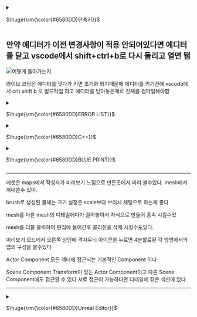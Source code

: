 <details>
<summary><p>$\huge{\rm{\color{#6580DD}단축키}}$</p> </summary>
ctrl + alt + f11 라이브코드 컴파일 단축키  
F11(몰입모드) -> 삼선 -> 캡쳐
가끔은 껏다키면 해결 되는게 있다...  
Shift + 1~4 모드선택 단축키  
우클릭 + c 확대 +z 축소  
</details>
  
## 만약 에디터가 이전 변경사항이 적용 안되어있다면 에디터를 닫고 vscode에서 shift+ctrl+b로 다시 돌리고 열면 됌  

![어떻게 돌아가는지](https://github.com/REWELLGOM/Learn-Unreal/assets/129605750/b9c39707-07d6-4cf7-81dd-da71b37da42b)  

라이브 코딩은 에디터를 껏다가 키면 초기화 되기때문에 에디터를 키기전에 vscode에서 crlt shift b 로 빌드작업 하고 에디터를 닫아놓은체로 전체를 컴파일해야함  

<details>
<summary><p>$\huge{\rm{\color{#6580DD}ERROR LIST}}$</p> </summary>


### 1.캐릭터가 움직이지를 않음 
해결: 게임 모드 설정과 껏다 켰다를 하니 해결됨
### 2.게임 시작시 프리징  
이유: tick코드안에 바로 반복문써서 과부하걸린거임
### 3.github desktop "the remote disconnected. check your internet connection and try again." 
이유: 한번에 푸시하는 양이 많아서 그럼  
### 4.포인터에 null값이 들어갔다
![image](https://github.com/REWELLGOM/Learn-Unreal/assets/129605750/7689ee0d-be27-42f2-b502-ab894364a9c1)
### 5. PIE: Error: Blueprint Runtime Error: "Accessed None trying to read property Grabber". Node:  Release Graph:  EventGraph Function:  Execute Ubergraph BP First Person Character Blueprint:  BP_FirstPersonCharacter  
이유: Grabber'라는 속성에 접근하려 했으나 그 객체가 존재하지 않을 때 발생 
해결: 삭제하고다시 추가해주니 해결되었다. 
</details>


<details>
<summary><p>$\huge{\rm{\color{#6580DD}C++}}$</p></p> </summary>

### FCollisionShape Sphere = FCollisionShape::MakeSphere(GrabRadius);
FHitResult HitResult;

### UPROPERTY
변수위에 UPROPERTY()를 작성  
EditAnywhere을 괄호안에 넣으면 어디서든 에디터에서 값을 변경할 수 있다는것  
헤더파일에 작성했던 그 변수들이 객체의 디테일에 담겨서 나옴  

### UFUNCTION
함수위에 UFUNCTION()은 함수를 보이게하는 것
BlueprintCallable 블루프린트에서 엑세스 할 수 있게 해줌
이때 에디터와 라이브 코드를 끄고 vscode에서 별도로 빌드를 돌린후 파일에 들어가서 켜야함  

### TYPE
int32는 32비트인 정수를 나타낸것이다
FVector는  벡터를 선언할때
FString은 문자열을 선언할때

<details>
<summary><p>$\huge{\rm{\color{#6580DD}ABOUT FUNCTION}}$</p></p> </summary>

## GetSafeNormal()
주어진 벡터를 그 크기로 나누어 단위 벡터를 생성

## GetOwner()
오너 포인터를 가져와주는 함수
해당 Component를 소유한 Actor의 주소를 저장할때 사용함
Component를 통해 Actor에게 사운드를 부여하거나 Actor의 위치를 파악하거나 설정하는 등의 작업을 수행하려면 포인터를 액터에 전달해야 함

## FVector::Distance(a,b)
a와 b 사이의 거리를 구해준

## Tick()
매프레임마다 안에 있는 코드들을 호출해줌  
올바르게 반복문을 만들었어도 tick함수 내에서 만든거라면 프리징 현상이 일어날 수 있으니 사용할때 극.구.조.심  
매프레임 log를 찍는것은 오류가 안남  

<details>
<summary>Trace </summary>

### 라인트레이스 
섬세하게 탐지할때 주로 사용
선으로 탐지  
FPS게임이나 오브젝트를 잡을때  

### 셰이프 트레이스(지오메트리 트레이)  
도형으로 탐지  

### 트레이스 채널
트레이스에 반응할 수 있는 목록만 생성하고 나머지는 무시

### 비지빌리티 트레이스 채널
눈에 보이는 모든 오브젝트

### 카메라 트레이스 채널
이 오브젝트를 투시하도록 허용할지

</details>

### Extra
일반적으로 포인터가 있는 경우 화살표 연산자(->)  
FString FVector와 같은 구조체가 있는 경우 점 연산자(.) 사용  

</details>

### HitResult
HitResult.Location 객체 중심으로의 1미터 반경의 구체를 건듦  
HitResult.ImpactLocation 객체의 표면을 건듦

### UPROPERTY
UPROPERTY(EditAnywhere)은 어디서든 볼수있고 편집할수이다는 것
UPROPERTY(VisibleAnywhere)은 어디서나 볼수만 있다는 

### DebugDraw
DrawDebugLine(GetWorld(), Start, End, FColor::Red);
시작점,끝점,색깔  
DrawDebugSphere(GetWorld(), End, 10, 10, FColor::Blue,true, 5);
구체의 중심, 반경, 조각갯수, 색깔, 지속방식(true = 한번만 호출, 지속시간 무), 지속시

### const(안정성 증가)
값이 변하지 않는것에 사용함
사용가능 여부는 마우스를 가져다두고 뜨는 창을보고 알수도 있다. 

### 로그
로그를 찍을때 string은 *를 붙어야지 사용 가능하다
display warning Error로 색깔을 다르게하여 경고와 에러를 잘보이게 할수있음
ex) UE_LOG(LogTemp, Display, TEXT("Here's My String: %s  %f"),*MyString, MoveDistance);

### 컴포넌트에 접근
UPhysicsHandleComponent* PhysicsHandle = GetOwner() -> FindComponentByClass<UPhysicsHandleComponent>();
컴포넌트에서 physicshandle컴포넌트에 접근하게하는 코드

### 데이터 테이블 
csv 혹은 엑셀로 작성한 파일을 작성해서 언리얼에 연결해야함  
초기 값을 세팅하는데 도움을 주는 역할을 해줌(캐릭 생성, 퀘스트 내용, 적 사전 등등)  
게임중에 값을 바꾸고자 한다면 별도록 로직을 만들어야함  
```cpp
UDataTable* MyDataTable; // 데이터 테이블 할당 받은 변수
FItemData* ItemData = MyDataTable->FindRow<FItemData>(FName("Item001"), TEXT("LookupItemData"));
if (ItemData)
{
    FString ItemName = ItemData->ItemName;
    float Price = ItemData->Price;
}
```

</details>

<details>
<summary><p>$\huge{\rm{\color{#6580DD}BLUE PRINT}}$</p></p> </summary>

BP는 블루프린트 클래스라는 뜻  
발사체를 주로 ProjectTile이라고 부름  
맵마다 각자의 블루 프린트가 있음  

## In BluePrintEditor
1. create reference는 그 물체의 주소를 저장하는거임
2. 파란색 핀은 실행 핀(excution pin)임
3. space bar를 검색하면 space bar입력노드가 생김 add impulse와 연결하면 space bar누를 시에 어느 방향으로 이동할지 정할수있음(질량*100부터 약간의 효과가 보임)
4. add impulse에 있는 vel change는 체크하면 질량을 무시하고 속력을 정할 수 있게해줌
5. impulse에 직접 연결하면 기본단위가 cm이기에 1cm임
6. muliply를 통해서 값을 조절한 후에 impulse에 연결하면 된다
7. get변수를 만들고 subtract로 원하는 만큼 값을 빼고 다시 set변수로 값을 계속 변화 시키고 저장할 수 있다.

### SideEffect(함수가 실행되고 식별 가능한 효과가 생기는거)
EX) print string, add, impulse set 같은거

### 순수함수(SideEffect가 없는)
디테일에서 퓨어를 눌러 함수를 순수함수(SideEffect가 없는)로 바꿀수 있다. (간단한 코드에서 사용) 
EX) 실행핀이 없는 Get, Get Actor Forward Vector, Multiply,Minus,Greater수학함수 같은 것들

암묵적으로 모든 멤버 함수는 현재 타겟이나 현재 인스턴스라는 파라미터를 가지고 있다  
Project Tile 자체에서 만든 함수를 map의 BluePrint에서 실행 핀을 통하여 연결할 수 있다. (멤버 함수의 개념)  
트랜스폼의 자물쇠를 누르면 값을 다같이 바꾸는걸로 설정할 수 있다.  

플레이어 물리충돌을 처리하기위해 charactor movmnet로부터 두개의 moveupdatecomponent로 충돌 처리 그리고 캐릭터의 회전을 위해 get actor rotation을 만듦  


</details>


------------------------------------------------------------------

에셋은 maps에서 작성자가 미리보기 느낌으로 만든곳에서 미리 볼수있다.
mesh에서 꺼내쓸수 있따.

brush로 생성된 물체는 크기 설정은 scale보다 브러시 세팅으로 하는게 좋다

mesh를 다른 mesh의 디테일에다가 끌어놓아서 자식으로 만들어 종속 시킬수있

mesh를 더블 클릭하여 편집에 들어간후 콜리전을 삭제 시킬수도있다.

미리보기 모드에서 오른쪽 상단에 격자무늬 아이콘을 누르면 4분할로된 각 방명에서의 맵의 구성을 볼수있다

Actor Component
모든 액터에 접근되는 기본적인 Component 이다

Scene Component
Transform이 있는 Actor Component이고 다른 Scene Component에도 접근할 수 있다
서로 접근이 가능하다면 디테일에 같은 섹션에 있다.

------------------------------------------------------------------------

<details>
<summary><p>$\huge{\rm{\color{#6580DD}Unreal Editor}}$</p></p> </summary>

<details>
<summary><p>$\huge{LandScpae Mode}$</p> </summary>

## Number of Components
땅 크기 조절  

## Pint
레이어의 +표시 눌러서 weightlender로 서로 겹칠때 혼합되게 할지 Non weightblender로 그위에 그냥 쌓이게 할지 정할수 있음  

<details>
<summary><p>$\huge{Light}$</p> </summary>

## static
게임에서 빛에 관련된걸 바꿀수 없게함(성능향상에 도움)  

## Stationay
빛의 색과 강도 조절가능  
위치와 회전은 불가능  

## Movable
움직이는 태양과 그림자 나타낼  

### pointlight 
그냥 한점에서 빛이 밖으로 나감 광원이 하나라는게 핵심  

### SpotLight
빛의 방향이 하나임 특정 영역이나 객체를 비출때 용이  

### RectLight
빛이 한면 전체에서 나옴 넓은곳을 비출때 용이  

### Directional Light 
태양을 추가한다고 생각하면 편함  
skysphere안의 detail에 들어가서 서로 연결해주면 각도에 다른 하늘 변화를 만들수있음   
ctrl + L로 태양위치 시각적으로 더 잘보이게 바꿀수있음  

### SkyLight
레벨에서 멀리 떨어진 빛을 캡쳐해서 씬에 적용 우리 레벨 전체를 감싸는 구를 추가한다고 생각하면 됌 하늘같은 거    
이때 사용할 메시를 찾을려면 (콘텐츠 드로어 -> show engine content -> engine파일 -> sky)  
씬 recapture라는 속성에 recapture를 누르면 씬의 조명이 업데이트됨  

Tempeture로 태양의 색깔을 바꿀 수 있음  

### Sky Atmosphere
지구 같은 대기 생성
다른 광원을 하나 더 만들수 있음(달 또는 두 번째 태양 생성)

조명BP를 사용할때 그 객체의 light에 들어가서 값을 설정할 수 있다.
intensity는 밝기 조절
attenuation 반경 설정(설정해서 성능에 도움을 줄수있음)


</details>

<details>
<summary><p>$\huge{Meterial}$</p> </summary>

## 설정
Fully rough는 무광으로 설정하게 하는거  
Layers를 추가해서 Layer Blend노드에 이름을 달아 줄수 있다.  

### Layers의 Blender Type
Weight Blender 이 meterial layer를 다른 meterial레이어와 블렌딩할 수 있게함   

## Extra
meterial뒤에 있는 inst 진짜 메테리얼이 아니라는 뜻임  
우클릭 -> 부모찾기 -> master이라는 이름이 붙은 메테리얼이 나옴 이게 진짜 머티리얼을 만드는거  

detail의 mobility에 
static으로 게임 시작전에 미리 조명 설정과 같은 작업을 마칠수있다
Stationary로 객체를움직일 수는 없지만 밝기 같은 건 바꿀수 있다. 
Movealbe로 모든 걸 변경할수있게 할수있다.




### 루멘은 Moveable로 가장 잘 돌아간다

바닥이 있지만 떨어질때는 객체의 에디터를 켜서 왼쪽위 콜리전에서 시각화를 작동시키고 디테일에서 collison에서 z축 설정해준다 -10정도





## Udemy Edition
Inheritance(상속)
하위 클래스가 상위 클래스의 모든 기능을 자동적으로 물려받는 것
![예시](https://github.com/REWELLGOM/Learn-Unreal/assets/129605750/598176a6-c97a-481e-b9e9-d5899d34ef18)



Composiotion
클래스 A가 클래스B의 인스턴스를 포함한다고 말할 수 있고 해당 기능을 사용할 수 있지만 클래스 B에 소속된 것이 아니라 원하는 부분만 선택해서 가져갈 수 있다 클래스 A가 클래스 B를 포함하는 것
![예시](https://github.com/REWELLGOM/Learn-Unreal/assets/129605750/6a999470-c8e1-4202-8c58-134671232b79)

![예시](https://github.com/REWELLGOM/Learn-Unreal/assets/129605750/1c6e35c5-797e-4399-9464-fe5577a7b2d8)

</details>

